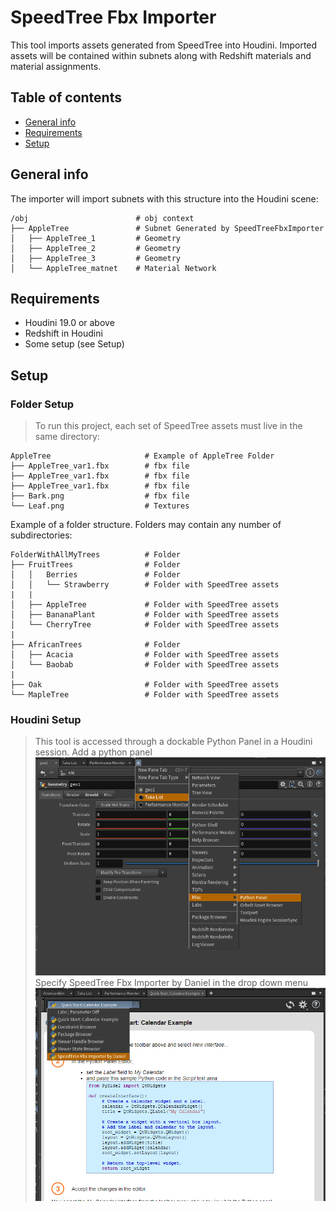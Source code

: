 # SpeedTree Fbx Importer
This tool imports assets generated from SpeedTree into Houdini. Imported assets will be contained within subnets along with Redshift materials and material assignments.

## Table of contents
* [General info](#general-info)
* [Requirements](#requirements)
* [Setup](#setup)

## General info
The importer will import subnets with this structure into the Houdini scene:
```
/obj                        # obj context
├── AppleTree               # Subnet Generated by SpeedTreeFbxImporter
│   ├── AppleTree_1         # Geometry
│   ├── AppleTree_2         # Geometry
│   ├── AppleTree_3         # Geometry
│   └── AppleTree_matnet    # Material Network
```
## Requirements
* Houdini 19.0 or above
* Redshift in Houdini
* Some setup (see Setup)
	
## Setup
### Folder Setup
> To run this project, each set of SpeedTree assets must live in the same directory:
```
AppleTree                     # Example of AppleTree Folder
├── AppleTree_var1.fbx        # fbx file
├── AppleTree_var1.fbx        # fbx file
├── AppleTree_var1.fbx        # fbx file
├── Bark.png                  # fbx file
└── Leaf.png                  # Textures
```
Example of a folder structure. Folders may contain any number of subdirectories:
```
FolderWithAllMyTrees          # Folder
├── FruitTrees                # Folder
│   │   Berries               # Folder
│   │   └── Strawberry        # Folder with SpeedTree assets
|   |
│   ├── AppleTree             # Folder with SpeedTree assets
│   ├── BananaPlant           # Folder with SpeedTree assets
│   └── CherryTree            # Folder with SpeedTree assets
| 
├── AfricanTrees              # Folder
│   ├── Acacia                # Folder with SpeedTree assets
│   └── Baobab                # Folder with SpeedTree assets
|
├── Oak                       # Folder with SpeedTree assets
└── MapleTree                 # Folder with SpeedTree assets
```
### Houdini Setup
> This tool is accessed through a dockable Python Panel in a Houdini session.
> Add a python panel
![This is an image](SpeedTreeAssetGenerator/pythonPanelLocation.png)
> Specify SpeedTree Fbx Importer by Daniel in the drop down menu
![This is an image](SpeedTreeAssetGenerator/pythonPanelDropDown.png)


